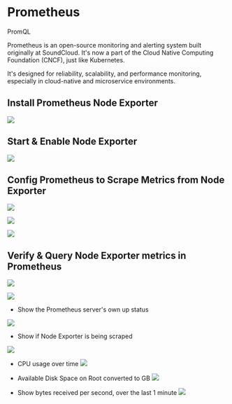 # Prometheus
PromQL

Prometheus is an open-source monitoring and alerting system built originally at SoundCloud. It's now a part of the Cloud Native Computing Foundation (CNCF), just like Kubernetes.

It's designed for reliability, scalability, and performance monitoring, especially in cloud-native and microservice environments.


## Install Prometheus Node Exporter

![](img/a.install-pne.png)


## Start & Enable Node Exporter 

![](img/a.startnenable.png)

## Config Prometheus to Scrape Metrics from Node Exporter
![](img/b.nodeexp.png)

![](img/c.metrics.png)

![](img/c.mertrics1.png)



## Verify & Query Node Exporter metrics in Prometheus 

![](img/d.prom9090UI.png)

![](img/e.UI.png)

- Show the Prometheus server's own up status

![](img/f.qu.png)

- Show if Node Exporter is being scraped

![](img/g.qu.png)

- CPU usage over time
![](img/h.cpu.png)

- Available Disk Space on Root converted to GB
![](img/i.avaiabdisk.png)



- Show bytes received per second, over the last 1 minute
![](img/j.network%20bytes.png)
